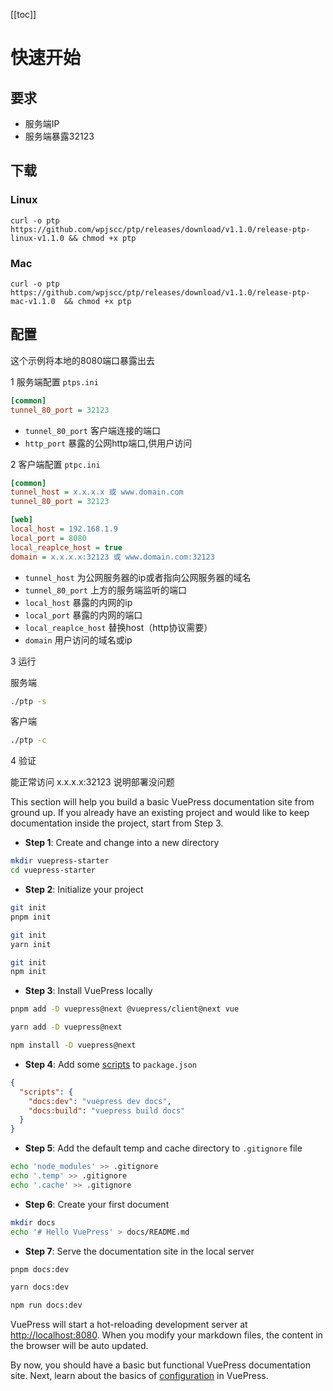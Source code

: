 [[toc]]

# 快速开始

## 要求

* 服务端IP
* 服务端暴露32123

## 下载

### Linux
```
curl -o ptp https://github.com/wpjscc/ptp/releases/download/v1.1.0/release-ptp-linux-v1.1.0 && chmod +x ptp
```

### Mac
```
curl -o ptp https://github.com/wpjscc/ptp/releases/download/v1.1.0/release-ptp-mac-v1.1.0  && chmod +x ptp
```


## 配置


这个示例将本地的8080端口暴露出去


1 服务端配置 `ptps.ini`

```ini
[common]
tunnel_80_port = 32123
```

* `tunnel_80_port` 客户端连接的端口
* `http_port` 暴露的公网http端口,供用户访问

2 客户端配置 `ptpc.ini`

```ini
[common]
tunnel_host = x.x.x.x 或 www.domain.com
tunnel_80_port = 32123

[web]
local_host = 192.168.1.9
local_port = 8080
local_reaplce_host = true
domain = x.x.x.x:32123 或 www.domain.com:32123
```


* `tunnel_host` 为公网服务器的ip或者指向公网服务器的域名
* `tunnel_80_port` 上方的服务端监听的端口
* `local_host` 暴露的内网的ip
* `local_port` 暴露的内网的端口
* `local_reaplce_host` 替换host（http协议需要）
* `domain` 用户访问的域名或ip

3 运行

服务端
```bash
./ptp -s
```

客户端
```bash
./ptp -c
```

4 验证

能正常访问 x.x.x.x:32123 说明部署没问题







This section will help you build a basic VuePress documentation site from ground up. If you already have an existing project and would like to keep documentation inside the project, start from Step 3.

- **Step 1**: Create and change into a new directory

```bash
mkdir vuepress-starter
cd vuepress-starter
```

- **Step 2**: Initialize your project

<CodeGroup>
  <CodeGroupItem title="PNPM" active>

```bash
git init
pnpm init
```

  </CodeGroupItem>

  <CodeGroupItem title="YARN">

```bash
git init
yarn init
```

  </CodeGroupItem>

  <CodeGroupItem title="NPM">

```bash
git init
npm init
```

  </CodeGroupItem>
</CodeGroup>

- **Step 3**: Install VuePress locally

<CodeGroup>
  <CodeGroupItem title="PNPM" active>

```bash
pnpm add -D vuepress@next @vuepress/client@next vue
```

  </CodeGroupItem>

  <CodeGroupItem title="YARN">

```bash
yarn add -D vuepress@next
```

  </CodeGroupItem>

  <CodeGroupItem title="NPM">

```bash
npm install -D vuepress@next
```

  </CodeGroupItem>
</CodeGroup>

- **Step 4**: Add some [scripts](https://classic.yarnpkg.com/en/docs/package-json#toc-scripts) to `package.json`

```json
{
  "scripts": {
    "docs:dev": "vuepress dev docs",
    "docs:build": "vuepress build docs"
  }
}
```

- **Step 5**: Add the default temp and cache directory to `.gitignore` file

```bash
echo 'node_modules' >> .gitignore
echo '.temp' >> .gitignore
echo '.cache' >> .gitignore
```

- **Step 6**: Create your first document

```bash
mkdir docs
echo '# Hello VuePress' > docs/README.md
```

- **Step 7**: Serve the documentation site in the local server

<CodeGroup>
  <CodeGroupItem title="PNPM" active>

```bash
pnpm docs:dev
```

  </CodeGroupItem>

  <CodeGroupItem title="YARN">

```bash
yarn docs:dev
```

  </CodeGroupItem>

  <CodeGroupItem title="NPM">

```bash
npm run docs:dev
```

  </CodeGroupItem>
</CodeGroup>

VuePress will start a hot-reloading development server at [http://localhost:8080](http://localhost:8080). When you modify your markdown files, the content in the browser will be auto updated.

By now, you should have a basic but functional VuePress documentation site. Next, learn about the basics of [configuration](./configuration.md) in VuePress.